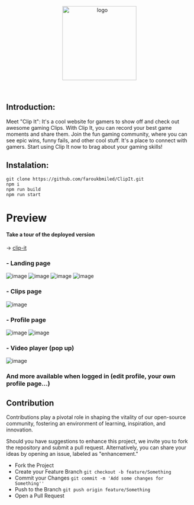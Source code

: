<div align="center">

  <img src="https://clip-it.cloud/_next/static/media/ClipitLogoWhite.77f42450.png" alt="logo" width="200" height="auto" />
<p>
<div/>
 

<div align="left">
<br />

## Introduction:
Meet "Clip It": It's a cool website for gamers to show off and check out awesome gaming Clips. With Clip It, you can record your best game moments and share them. Join the fun gaming community, where you can see epic wins, funny fails, and other cool stuff. It's a place to connect with gamers. Start using Clip It now to brag about your gaming skills!


## Instalation:
```
git clone https://github.com/faroukbmiled/ClipIt.git
npm i
npm run build
npm run start
```

# Preview

#### Take a tour of the deployed version

-> [clip-it](https://clip-it.cloud)

### - Landing page
![image](https://github.com/faroukbmiled/ClipIt/assets/51106560/090235ea-67da-4dcf-a5bc-637e6274985c)
![image](https://github.com/faroukbmiled/ClipIt/assets/51106560/2a6d09b5-b873-47e5-a718-6e58154fbe54)
![image](https://github.com/faroukbmiled/ClipIt/assets/51106560/5fef7c89-1d94-4dac-9052-87fb68ff64f3)
![image](https://github.com/faroukbmiled/ClipIt/assets/51106560/4fe86a76-0300-4015-afbd-68720ab40ea1)

### - Clips page
![image](https://github.com/faroukbmiled/ClipIt/assets/51106560/c32ed759-4c10-459a-9761-6ee81a997d72)
### - Profile page
![image](https://github.com/faroukbmiled/ClipIt/assets/51106560/c75f1466-3f62-409b-8119-587ed686f4ff)
![image](https://github.com/faroukbmiled/ClipIt/assets/51106560/9ba1d4da-c5e2-4b44-b1a6-38af6039dcac)
### - Video player (pop up)
![image](https://github.com/faroukbmiled/ClipIt/assets/51106560/2a22cc81-4bc4-47e7-bbd7-da12ca47d200)


### And more available when logged in (edit profile, your own profile page...)

## Contribution

Contributions play a pivotal role in shaping the vitality of our open-source community, fostering an environment of learning, inspiration, and innovation.

Should you have suggestions to enhance this project, we invite you to fork the repository and submit a pull request. Alternatively, you can share your ideas by opening an issue, labeled as "enhancement."

- Fork the Project
- Create your Feature Branch ```git checkout -b feature/Something```
- Commit your Changes ```git commit -m 'Add some changes for Something''```
- Push to the Branch ```git push origin feature/Something```
- Open a Pull Request

